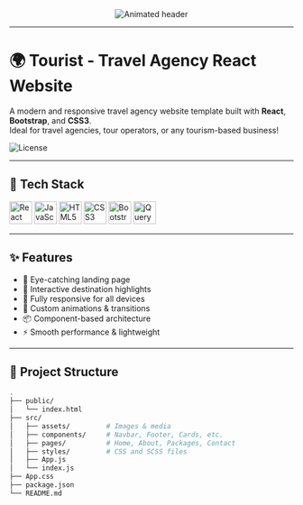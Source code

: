 <div align="center">
  <img src="https://readme-typing-svg.herokuapp.com?font=Fira+Code&size=28&pause=1000&color=FF6F61&center=true&vCenter=true&width=900&lines=Welcome+to+Tourist+-+Travel+Agency+Website!;Built+with+React%2C+Bootstrap+and+CSS3;Plan+your+next+adventure+today!+%F0%9F%8C%8D" alt="Animated header" />
</div>

---

# 🌍 Tourist - Travel Agency React Website

A modern and responsive travel agency website template built with **React**, **Bootstrap**, and **CSS3**.  
Ideal for travel agencies, tour operators, or any tourism-based business!

![License](https://img.shields.io/github/license/navendu-pottekkat/awesome-readme)

---

## 🧰 Tech Stack

<div align="left">
  <img src="https://skillicons.dev/icons?i=react" height="40" alt="React" />
  <img src="https://skillicons.dev/icons?i=js" height="40" alt="JavaScript" />
  <img src="https://skillicons.dev/icons?i=html" height="40" alt="HTML5" />
  <img src="https://skillicons.dev/icons?i=css" height="40" alt="CSS3" />
  <img src="https://skillicons.dev/icons?i=bootstrap" height="40" alt="Bootstrap" />
  <img src="https://skillicons.dev/icons?i=jquery" height="40" alt="jQuery" />
</div>

---

## ✨ Features

- 🎯 Eye-catching landing page
- 🧭 Interactive destination highlights
- 📱 Fully responsive for all devices
- 🎨 Custom animations & transitions
- 📦 Component-based architecture
- ⚡ Smooth performance & lightweight

---

## 📁 Project Structure

```bash
.
├── public/
│   └── index.html
├── src/
│   ├── assets/         # Images & media
│   ├── components/     # Navbar, Footer, Cards, etc.
│   ├── pages/          # Home, About, Packages, Contact
│   ├── styles/         # CSS and SCSS files
│   ├── App.js
│   └── index.js
├── App.css
├── package.json
└── README.md
